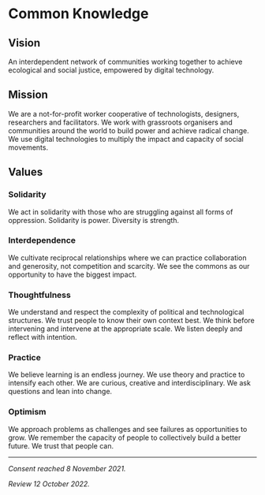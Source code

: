 # Common Knowledge

## Vision
An interdependent network of communities working together to achieve ecological and social justice, empowered by digital technology.

## Mission

We are a not-for-profit worker cooperative of technologists, designers, researchers and facilitators. We work with grassroots organisers and communities around the world to build power and achieve radical change. We use digital technologies to multiply the impact and capacity of social movements.
## Values

### Solidarity

We act in solidarity with those who are struggling against all forms of oppression. Solidarity is power. Diversity is strength.

### Interdependence

We cultivate reciprocal relationships where we can practice collaboration and generosity, not competition and scarcity. We see the commons as our opportunity to have the biggest impact.

### Thoughtfulness

We understand and respect the complexity of political and technological structures. We trust people to know their own context best. We think before intervening and intervene at the appropriate scale. We listen deeply and reflect with intention.

### Practice

We believe learning is an endless journey. We use theory and practice to intensify each other. We are curious, creative and interdisciplinary. We ask questions and lean into change.

### Optimism

We approach problems as challenges and see failures as opportunities to grow. We remember the capacity of people to collectively build a better future. We trust that people can.

---

_Consent reached 8 November 2021._

_Review 12 October 2022._
